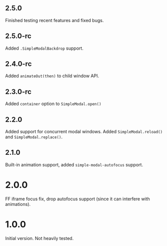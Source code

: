 ## 2.5.0
Finished testing recent features and fixed bugs.

## 2.5.0-rc
Added `.SimpleModalBackdrop` support.

## 2.4.0-rc
Added `animateOut(then)` to child window API.

## 2.3.0-rc
Added `container` option to `SimpleModal.open()`

## 2.2.0
Added support for concurrent modal windows.
Added `SimpleModal.reload()` and `SimpleModal.replace()`.

## 2.1.0
Built-in animation support, added `simple-modal-autofocus` support.

# 2.0.0
FF iframe focus fix, drop autofocus support (since it can interfere with animations).

# 1.0.0
Initial version. Not heavily tested.
